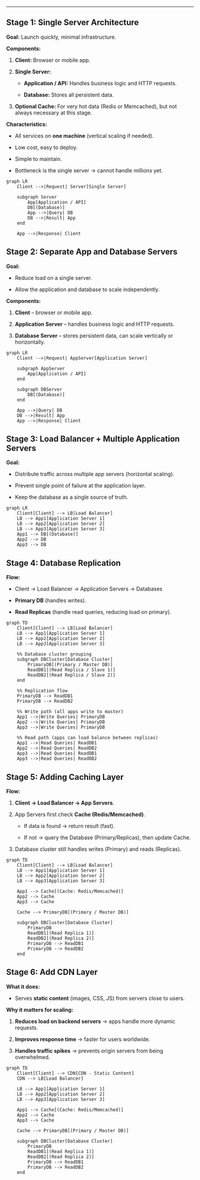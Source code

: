 
---

## **Stage 1: Single Server Architecture**

**Goal:** Launch quickly, minimal infrastructure.

**Components:**

1. **Client:** Browser or mobile app.
    
2. **Single Server:**
    
    - **Application / API:** Handles business logic and HTTP requests.
        
    - **Database:** Stores all persistent data.
        
3. **Optional Cache:** For very hot data (Redis or Memcached), but not always necessary at this stage.
    

**Characteristics:**

- All services on **one machine** (vertical scaling if needed).
    
- Low cost, easy to deploy.
    
- Simple to maintain.
    
- Bottleneck is the single server → cannot handle millions yet.

```mermaid
graph LR
    Client -->|Request| Server[Single Server]
    
    subgraph Server
        App[Application / API]
        DB[(Database)]
        App -->|Query| DB
        DB -->|Result| App
    end
    
    App -->|Response| Client
```

## **Stage 2: Separate App and Database Servers**

**Goal:**

- Reduce load on a single server.
    
- Allow the application and database to scale independently.
    

**Components:**

1. **Client** – browser or mobile app.
    
2. **Application Server** – handles business logic and HTTP requests.
    
3. **Database Server** – stores persistent data, can scale vertically or horizontally.

```mermaid
graph LR
    Client -->|Request| AppServer[Application Server]
    
    subgraph AppServer
        App[Application / API]
    end
    
    subgraph DBServer
        DB[(Database)]
    end
    
    App -->|Query| DB
    DB -->|Result| App
    App -->|Response| Client
```

## **Stage 3: Load Balancer + Multiple Application Servers**

**Goal:**

- Distribute traffic across multiple app servers (horizontal scaling).
    
- Prevent single point of failure at the application layer.
    
- Keep the database as a single source of truth.

```mermaid
graph LR
    Client[Client] --> LB[Load Balancer]
    LB --> App1[Application Server 1]
    LB --> App2[Application Server 2]
    LB --> App3[Application Server 3]
    App1 --> DB[(Database)]
    App2 --> DB
    App3 --> DB
```

## **Stage 4: Database Replication**

**Flow:**

- Client → Load Balancer → Application Servers → Databases
    
- **Primary DB** (handles writes).
    
- **Read Replicas** (handle read queries, reducing load on primary).

```mermaid
graph TD
    Client[Client] --> LB[Load Balancer]
    LB --> App1[Application Server 1]
    LB --> App2[Application Server 2]
    LB --> App3[Application Server 3]

    %% Database cluster grouping
    subgraph DBCluster[Database Cluster]
        PrimaryDB[(Primary / Master DB)]
        ReadDB1[(Read Replica / Slave 1)]
        ReadDB2[(Read Replica / Slave 2)]
    end

    %% Replication flow
    PrimaryDB --> ReadDB1
    PrimaryDB --> ReadDB2

    %% Write path (all apps write to master)
    App1 -->|Write Queries| PrimaryDB
    App2 -->|Write Queries| PrimaryDB
    App3 -->|Write Queries| PrimaryDB

    %% Read path (apps can load balance between replicas)
    App1 -->|Read Queries| ReadDB1
    App2 -->|Read Queries| ReadDB2
    App3 -->|Read Queries| ReadDB1
    App3 -->|Read Queries| ReadDB2
```


## **Stage 5: Adding Caching Layer**

**Flow:**

1. **Client → Load Balancer → App Servers**.
    
2. App Servers first check **Cache (Redis/Memcached)**.
    
    - If data is found → return result (fast).
        
    - If not → query the Database (Primary/Replicas), then update Cache.
        
3. Database cluster still handles writes (Primary) and reads (Replicas).

```mermaid
graph TD
    Client[Client] --> LB[Load Balancer]
    LB --> App1[Application Server 1]
    LB --> App2[Application Server 2]
    LB --> App3[Application Server 3]

    App1 --> Cache[(Cache: Redis/Memcached)]
    App2 --> Cache
    App3 --> Cache

    Cache --> PrimaryDB[(Primary / Master DB)]

    subgraph DBCluster[Database Cluster]
        PrimaryDB
        ReadDB1[(Read Replica 1)]
        ReadDB2[(Read Replica 2)]
        PrimaryDB --> ReadDB1
        PrimaryDB --> ReadDB2
    end
```


## **Stage 6: Add CDN Layer**

**What it does:**

- Serves **static content** (images, CSS, JS) from servers close to users.
    

**Why it matters for scaling:**

1. **Reduces load on backend servers** → apps handle more dynamic requests.
    
2. **Improves response time** → faster for users worldwide.
    
3. **Handles traffic spikes** → prevents origin servers from being overwhelmed.

```mermaid
graph TD
    Client[Client] --> CDN[CDN - Static Content]
    CDN --> LB[Load Balancer]

    LB --> App1[Application Server 1]
    LB --> App2[Application Server 2]
    LB --> App3[Application Server 3]

    App1 --> Cache[(Cache: Redis/Memcached)]
    App2 --> Cache
    App3 --> Cache

    Cache --> PrimaryDB[(Primary / Master DB)]

    subgraph DBCluster[Database Cluster]
        PrimaryDB
        ReadDB1[(Read Replica 1)]
        ReadDB2[(Read Replica 2)]
        PrimaryDB --> ReadDB1
        PrimaryDB --> ReadDB2
    end
```

